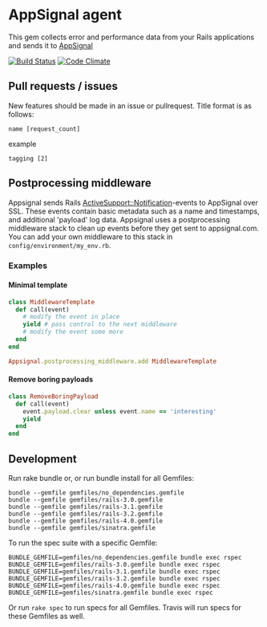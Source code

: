 AppSignal agent
=================

This gem collects error and performance data from your Rails
applications and sends it to [AppSignal](https://appsignal.com)

[![Build Status](https://travis-ci.org/appsignal/appsignal.png?branch=develop)](https://travis-ci.org/appsignal/appsignal)
[![Code Climate](https://codeclimate.com/github/appsignal/appsignal.png)](https://codeclimate.com/github/appsignal/appsignal)

## Pull requests / issues

New features should be made in an issue or pullrequest. Title format is as follows:

    name [request_count]

example

    tagging [2]

## Postprocessing middleware

Appsignal sends Rails
[ActiveSupport::Notification](http://api.rubyonrails.org/classes/ActiveSupport/Notifications.html)-events
to AppSignal over SSL. These events contain basic metadata such as a name
and timestamps, and additional 'payload' log data. Appsignal uses a postprocessing
middleware stack to clean up events before they get sent to appsignal.com. You
can add your own middleware to this stack in `config/environment/my_env.rb`.

### Examples

#### Minimal template

```ruby
class MiddlewareTemplate
  def call(event)
    # modify the event in place
    yield # pass control to the next middleware
    # modify the event some more
  end
end

Appsignal.postprocessing_middleware.add MiddlewareTemplate
```

#### Remove boring payloads

```ruby
class RemoveBoringPayload
  def call(event)
    event.payload.clear unless event.name == 'interesting'
    yield
  end
end
```

## Development

Run rake bundle or, or run bundle install for all Gemfiles:

```
bundle --gemfile gemfiles/no_dependencies.gemfile
bundle --gemfile gemfiles/rails-3.0.gemfile
bundle --gemfile gemfiles/rails-3.1.gemfile
bundle --gemfile gemfiles/rails-3.2.gemfile
bundle --gemfile gemfiles/rails-4.0.gemfile
bundle --gemfile gemfiles/sinatra.gemfile
```

To run the spec suite with a specific Gemfile:

```
BUNDLE_GEMFILE=gemfiles/no_dependencies.gemfile bundle exec rspec
BUNDLE_GEMFILE=gemfiles/rails-3.0.gemfile bundle exec rspec
BUNDLE_GEMFILE=gemfiles/rails-3.1.gemfile bundle exec rspec
BUNDLE_GEMFILE=gemfiles/rails-3.2.gemfile bundle exec rspec
BUNDLE_GEMFILE=gemfiles/rails-4.0.gemfile bundle exec rspec
BUNDLE_GEMFILE=gemfiles/sinatra.gemfile bundle exec rspec
```

Or run `rake spec` to run specs for all Gemfiles. Travis will run specs for these Gemfiles as well.
